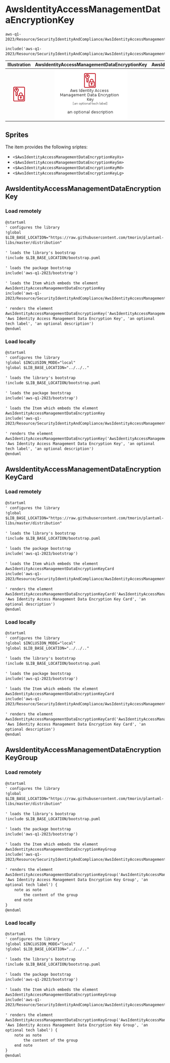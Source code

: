 # AwsIdentityAccessManagementDataEncryptionKey


```text
aws-q1-2023/Resource/SecurityIdentityAndCompliance/AwsIdentityAccessManagementDataEncryptionKey
```

```text
include('aws-q1-2023/Resource/SecurityIdentityAndCompliance/AwsIdentityAccessManagementDataEncryptionKey')
```



| Illustration | AwsIdentityAccessManagementDataEncryptionKey | AwsIdentityAccessManagementDataEncryptionKeyCard | AwsIdentityAccessManagementDataEncryptionKeyGroup |
| :---: | :---: | :---: | :---: |
| ![illustration for Illustration](../../../aws-q1-2023/Resource/SecurityIdentityAndCompliance/AwsIdentityAccessManagementDataEncryptionKey.png) | ![illustration for AwsIdentityAccessManagementDataEncryptionKey](../../../aws-q1-2023/Resource/SecurityIdentityAndCompliance/AwsIdentityAccessManagementDataEncryptionKey.Local.png) | ![illustration for AwsIdentityAccessManagementDataEncryptionKeyCard](../../../aws-q1-2023/Resource/SecurityIdentityAndCompliance/AwsIdentityAccessManagementDataEncryptionKeyCard.Local.png) | ![illustration for AwsIdentityAccessManagementDataEncryptionKeyGroup](../../../aws-q1-2023/Resource/SecurityIdentityAndCompliance/AwsIdentityAccessManagementDataEncryptionKeyGroup.Local.png) |



## Sprites
The item provides the following sriptes:

- `<$AwsIdentityAccessManagementDataEncryptionKeyXs>`
- `<$AwsIdentityAccessManagementDataEncryptionKeySm>`
- `<$AwsIdentityAccessManagementDataEncryptionKeyMd>`
- `<$AwsIdentityAccessManagementDataEncryptionKeyLg>`





## AwsIdentityAccessManagementDataEncryptionKey

### Load remotely
```plantuml
@startuml
' configures the library
!global $LIB_BASE_LOCATION="https://raw.githubusercontent.com/tmorin/plantuml-libs/master/distribution"

' loads the library's bootstrap
!include $LIB_BASE_LOCATION/bootstrap.puml

' loads the package bootstrap
include('aws-q1-2023/bootstrap')

' loads the Item which embeds the element AwsIdentityAccessManagementDataEncryptionKey
include('aws-q1-2023/Resource/SecurityIdentityAndCompliance/AwsIdentityAccessManagementDataEncryptionKey')

' renders the element
AwsIdentityAccessManagementDataEncryptionKey('AwsIdentityAccessManagementDataEncryptionKey', 'Aws Identity Access Management Data Encryption Key', 'an optional tech label', 'an optional description')
@enduml
```

### Load locally
```plantuml
@startuml
' configures the library
!global $INCLUSION_MODE="local"
!global $LIB_BASE_LOCATION="../../.."

' loads the library's bootstrap
!include $LIB_BASE_LOCATION/bootstrap.puml

' loads the package bootstrap
include('aws-q1-2023/bootstrap')

' loads the Item which embeds the element AwsIdentityAccessManagementDataEncryptionKey
include('aws-q1-2023/Resource/SecurityIdentityAndCompliance/AwsIdentityAccessManagementDataEncryptionKey')

' renders the element
AwsIdentityAccessManagementDataEncryptionKey('AwsIdentityAccessManagementDataEncryptionKey', 'Aws Identity Access Management Data Encryption Key', 'an optional tech label', 'an optional description')
@enduml
```

## AwsIdentityAccessManagementDataEncryptionKeyCard

### Load remotely
```plantuml
@startuml
' configures the library
!global $LIB_BASE_LOCATION="https://raw.githubusercontent.com/tmorin/plantuml-libs/master/distribution"

' loads the library's bootstrap
!include $LIB_BASE_LOCATION/bootstrap.puml

' loads the package bootstrap
include('aws-q1-2023/bootstrap')

' loads the Item which embeds the element AwsIdentityAccessManagementDataEncryptionKeyCard
include('aws-q1-2023/Resource/SecurityIdentityAndCompliance/AwsIdentityAccessManagementDataEncryptionKey')

' renders the element
AwsIdentityAccessManagementDataEncryptionKeyCard('AwsIdentityAccessManagementDataEncryptionKeyCard', 'Aws Identity Access Management Data Encryption Key Card', 'an optional description')
@enduml
```

### Load locally
```plantuml
@startuml
' configures the library
!global $INCLUSION_MODE="local"
!global $LIB_BASE_LOCATION="../../.."

' loads the library's bootstrap
!include $LIB_BASE_LOCATION/bootstrap.puml

' loads the package bootstrap
include('aws-q1-2023/bootstrap')

' loads the Item which embeds the element AwsIdentityAccessManagementDataEncryptionKeyCard
include('aws-q1-2023/Resource/SecurityIdentityAndCompliance/AwsIdentityAccessManagementDataEncryptionKey')

' renders the element
AwsIdentityAccessManagementDataEncryptionKeyCard('AwsIdentityAccessManagementDataEncryptionKeyCard', 'Aws Identity Access Management Data Encryption Key Card', 'an optional description')
@enduml
```

## AwsIdentityAccessManagementDataEncryptionKeyGroup

### Load remotely
```plantuml
@startuml
' configures the library
!global $LIB_BASE_LOCATION="https://raw.githubusercontent.com/tmorin/plantuml-libs/master/distribution"

' loads the library's bootstrap
!include $LIB_BASE_LOCATION/bootstrap.puml

' loads the package bootstrap
include('aws-q1-2023/bootstrap')

' loads the Item which embeds the element AwsIdentityAccessManagementDataEncryptionKeyGroup
include('aws-q1-2023/Resource/SecurityIdentityAndCompliance/AwsIdentityAccessManagementDataEncryptionKey')

' renders the element
AwsIdentityAccessManagementDataEncryptionKeyGroup('AwsIdentityAccessManagementDataEncryptionKeyGroup', 'Aws Identity Access Management Data Encryption Key Group', 'an optional tech label') {
    note as note
        the content of the group
    end note
}
@enduml
```

### Load locally
```plantuml
@startuml
' configures the library
!global $INCLUSION_MODE="local"
!global $LIB_BASE_LOCATION="../../.."

' loads the library's bootstrap
!include $LIB_BASE_LOCATION/bootstrap.puml

' loads the package bootstrap
include('aws-q1-2023/bootstrap')

' loads the Item which embeds the element AwsIdentityAccessManagementDataEncryptionKeyGroup
include('aws-q1-2023/Resource/SecurityIdentityAndCompliance/AwsIdentityAccessManagementDataEncryptionKey')

' renders the element
AwsIdentityAccessManagementDataEncryptionKeyGroup('AwsIdentityAccessManagementDataEncryptionKeyGroup', 'Aws Identity Access Management Data Encryption Key Group', 'an optional tech label') {
    note as note
        the content of the group
    end note
}
@enduml
```

